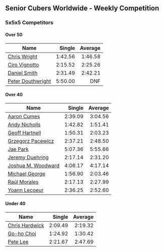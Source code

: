 ## Senior Cubers Worldwide - Weekly Competition
### 5x5x5 Competitors

#### Over 50

| Name | Single | Average |
| -- | --: | --: |
| [Chris Wright](../persons/chris_wright.md) | 1:42.56 | 1:46.58 |
| [Ciro Vignotto](../persons/ciro_vignotto.md) | 2:15.52 | 2:25.26 |
| [Daniel Smith](../persons/daniel_smith.md) | 2:31.49 | 2:42.21 |
| [Peter Douthwright](../persons/peter_douthwright.md) | 5:50.00 | DNF |

#### Over 40

| Name | Single | Average |
| -- | --: | --: |
| [Aaron Cumes](../persons/aaron_cumes.md) | 2:39.09 | 3:04.56 |
| [Andy Nicholls](../persons/andy_nicholls.md) | 1:42.82 | 1:51.41 |
| [Geoff Hartnell](../persons/geoff_hartnell.md) | 1:50.31 | 2:03.23 |
| [Grzegorz Pacewicz](../persons/grzegorz_pacewicz.md) | 2:37.21 | 2:48.50 |
| [Jae Park](../persons/jae_park.md) | 5:07.36 | 5:55.66 |
| [Jeremy Duehring](../persons/jeremy_duehring.md) | 2:17.14 | 2:31.20 |
| [Joshua M. Woodward](../persons/joshua_m._woodward.md) | 4:06.17 | 4:17.14 |
| [Michael George](../persons/michael_george.md) | 1:56.90 | 2:03.46 |
| [Raúl Morales](../persons/raul_morales.md) | 2:17.13 | 2:27.99 |
| [Yoann Lecoeur](../persons/yoann_lecoeur.md) | 2:36.25 | 2:52.60 |

#### Under 40

| Name | Single | Average |
| -- | --: | --: |
| [Chris Hardwick](../persons/chris_hardwick.md) | 2:09.49 | 2:19.32 |
| [Go-ho Choi](../persons/go-ho_choi.md) | 1:24.92 | 1:30.42 |
| [Pete Lee](../persons/pete_lee.md) | 2:21.67 | 2:47.69 |


<!-- Global site tag (gtag.js) - Google Analytics -->
<script async src="https://www.googletagmanager.com/gtag/js?id=UA-86348435-3"></script>
<script>window.dataLayer = window.dataLayer || []; function gtag() {dataLayer.push(arguments);} gtag('js', new Date()); gtag('config', 'UA-86348435-3');</script>
